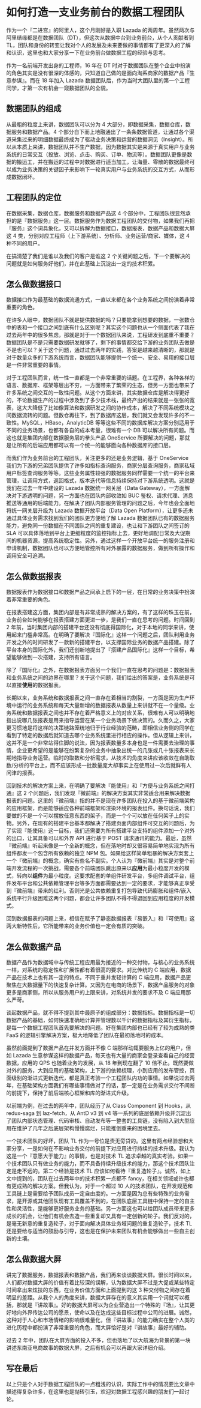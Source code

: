 # 如何打造一支业务前台的数据工程团队

作为一个『二进宫』的阿里人，这个月刚好是入职 Lazada 的两周年。虽然两次与阿里结缘都是在数据团队（DT），但这次从数据中台到业务前台，从个人贡献者到 TL，团队和身份的转变让我对个人的发展及未来要做的事情都有了更深入的了解和认识，这里也和大家分享一下在业务前台做数据工程的经验与思考。

作为一名前端开发出身的工程师，16 年在 DT 时对于数据团队在整个企业中扮演的角色其实是没有很深的体感的，只知道自己做的是面向淘系商家的数据产品『生意参谋』。而在 18 年加入 Lazada 数据团队后，作为当时大团队里的第一个工程同学，才第一次有机会一窥数据团队的全貌。

## 数据团队的组成

从最粗的粒度上来讲，数据团队可以分为 4 大部分，即数据采集，数据仓库，数据服务和数据产品。4 个部分自下而上地融通出了一条条数据管道，让通过各个渠道采集过来的明细数据最终成为了驱动业务决策和运营的数据洞见（Insight）。所以从本质上来讲，数据团队并不生产数据，因为数据其实是来源于真实用户与业务系统的日常交互（投放、浏览、点击、购买、订单、物流等）。数据团队更像是数据的搬运工，并在搬运的过程中对数据进行适当加工，让海量、零散的数据最终可以成为业务决策的关键因子来影响下一轮真实用户与业务系统的交互方式，从而形成数据闭环。

## 工程团队的定位

在数据采集，数据仓库，数据服务和数据产品这 4 个部分中，工程团队很显然承担的是『数据服务』这一层。数据服务作为数据工程团队的交付物，如果我们再把『服务』这个词具象化，又可以拆解为数据接口，数据报表，数据产品和数据大屏这 4 类，分别对应工程师（上下游系统）、分析师、业务运营/商家、媒体，这 4 种不同的用户。

在搞清楚了我们是谁以及我们的客户是谁这 2 个关键问题之后，下一个要解决的问题就是如何服务好他们，并在此基础上沉淀出一定的技术积累。

## 怎么做数据接口

数据接口作为最基础的数据流通方式，一直以来都在各个业务系统之间扮演着非常重要的角色。

在许多人眼中，数据团队不就是提供数据的吗？只要能拿到想要的数据，一张数仓中的表和一个接口之间到底有什么区别呢？其实这个问题也从一个侧面代表了我在过去两年中的很多焦虑，那就是对于一个数据团队来说，工程研发到底重不重要？数据团队是不是只需要数据研发就够了，剩下的事情都交给下游的业务团队去做是不是也可以？关于这个问题，通过过去两年的实践，答案是越来越清晰的，那就是对于数量众多的下游系统而言，数据团队能够提供一个统一、安全、易用的接口层是一件非常重要的事情。

对于工程团队而言，统一性一直都是一个非常重要的话题。在工程界，各种各样的语言、数据库、框架等层出不穷，一方面带来了繁荣的生态，但另一方面也带来了许多系统之间交互的一致性问题。从这个方面来讲，其实数据仓库是解决得更好的，不论数据生产的过程中涉及到了多少技术栈，最终产出的结果就是一张张的宽表，这大大降低了比如像算法和数据研发之间的协作成本，解决了不同系统模块之间数据流转的问题。但数仓再往下，到了数据库这层，我们就又会发现许多的不一致性。MySQL，HBase，AnalyticDB 等等这些不同的数据库解决方案分别适用于不同的业务场景，也都有各自的成本考量，很难有一个 DB 可以解决所有问题。而这也就是集团内部在数据服务层的拳头产品 OneService 所要解决的问题，那就是让所有的后端应用都可以有一个统一的能够面向各种数据库的接口层。

而我们作为业务前台的工程团队，关注更多的还是业务逻辑，基于 OneService 我们为下游的兄弟团队提供了许多如指标查询服务，商家分层查询服务，商家私域用户标签查询服务等等。这些业务属性较强的数据服务同样需要一个统一的平台来管理，让调用方式，返回格式，版本迭代等信息持续保持对下游系统透明。这就是我们在过去一年中建设的 Lazada 数据统一网关层（Data Gateway），一方面解决对下游透明的问题，另一方面也在团队内部收敛如 BUC 鉴权、请求代理、消息推送等通用的后端能力。在解决了团队内部服务管理的问题之后，今年也会全面地将统一网关层升级为 Lazada 数据开放平台（Data Open Platform），让更多还未通过具体业务需求找到我们的团队更方便地了解 Lazada 数据团队已有的数据服务能力，避免同一份数据在不同团队之间的重复建设，也让和下游团队之间签订的 SLA 可以具体落地到平台上更细粒度的监控指标上去，更好地调配日常及大促期间的机器资源，提高系统稳定性。另外，通过这样一个开放平台统一的服务注册和申请机制，数据团队也可以方便地管控所有对外暴露的数据服务，做到所有操作和调用安全可追溯。

## 怎么做数据报表

数据报表作为数据接口和数据产品之间承上启下的一层，在日常的业务决策中扮演着非常重要的角色。

在报表搭建这方面，集团内部是有非常成熟的解决方案的，有了这样的珠玉在前，业务前台如何能够在报表搭建方面更进一步，是我们一直在思考的问题。时间回到 2 年前，当时集团内部的搭建平台还没有彻底得国际化，对于本地的同学来讲，使用起来门槛非常高。在明确了要解决『国际化』这样一个问题之后，团队利用业务开发之外的时间研发了一款新的搭建平台，以支撑国际业务的数据产品搭建。除了平台本身的国际化外，我们还创新地提出了『搭建产品国际化』这样一个目标，希望能够做到一次搭建，支持所有语言。

除了『国际化』之外，在数据报表方面另一个我们一直在思考的问题是：数据报表和业务系统之间的边界在哪里？关于这个问题，我们给出的答案是，业务系统是可以直接**使用**的数据报表。

长期以来，业务系统和数据报表之间一直存在着相当的割裂，一方面是因为生产环境中运行的业务系统和每天大量新增的数据报表从数量上来讲就不在一个量级。业务系统和数据报表之间也并不存在着严格意义上的对应关系，很难有人可以明确地指出说哪几张报表是用来指导运营在某一个业务场景下做决策的。久而久之，大家更习惯地是将这样的决策链路笼统地归于行业经验的范畴，即相信业务侧的同学在看到了特定的数据后就知道去哪个业务系统里进行相应的操作。但从逻辑上来讲，这并不是一个非常站得住脚的说法，因为报表数量多本身也是一件需要去治理的事情，企业更希望的是能够在纷繁复杂的业务中抽象出统一的几张或几十张报表来长期地指导业务运营。临时的取数和分析需求，从技术的角度来讲应该收敛在自助取数/分析的平台上，而不应该形成一批数量庞大却事实上在使用过一次后就鲜有人问津的报表。

回到技术的解决方案上来，在明确了要解决『能使用』和『方便与业务系统之间打通』这 2 个问题后，我们发现『微前端』的解决方案其实非常适合用来解决数据报表的问题。这里的『微前端』指的并不是现在许多团队在投入的基于微前端架构的应用框架，而是能够适应各种前端框架和渲染环境的报表组件。换句话说，我们要做的不是一个可以摆放任意东西的架子，而是一个个可以放在任何架子上的实物。另外，在现有的搭建平台基本都解决了搭建页面内部组件可交互的问题后，为了实现『能使用』这一目标，我们还需要为所有搭建平台支持的组件添加一个对外的出口，让其具备可以和外界 API 进行基于 POST 请求通讯的能力。最后，虽然『微前端』听起来像是一个全新的概念，但在落地时却又很容易简单地实现为所有组件都发一个包含所有依赖的独立 NPM 包。如果给这样简单粗暴的解决方案套上一个『微前端』的概念，确实有些名不副实。个人认为『微前端』其实是对整个前端开发流程的一次挑战，需要各个前端团队跳出原来以**应用**为最小粒度开发的模式，转向以**组件**为最小粒度。这要求配套的单组件研发平台，多组件调试平台，组件发布平台和公共依赖管理平台等多方面都需要达到一定的要求，才能够真正享受到『微前端』带来的红利。否则光是公共依赖重复打包导致代码膨胀和组件/嵌入系统平行升级困难这两个问题，都会让许多团队不得不得退回到应用粒度的开发模式。

回到数据报表的问题上来，相信在赋予了静态数据报表『易嵌入』和『可使用』这两大新特性后，它所能带来的业务价值也一定会有质的突破。

## 怎么做数据产品

数据产品作为数据域中与传统工程应用最为接近的一种交付物，与核心的业务系统一样，对系统的稳定性和扩展性都有着很高的要求。对比传统的 C 端应用，数据产品在技术上也有其一定的特点。不同于重并发轻计算的 C 端应用，数据产品更聚焦在大数据量下的快速复杂计算。又因为在电商的场景下，数据产品服务的对象更多是商家侧，所以从服务用户的上限来讲，对系统并发的要求不及 C 端应用那么严苛。

谈起数据产品，就不得不提到其中最原子的组成部分：数据指标。数据指标是一切数据产品的基础，如何快速准确地计算并管理数以千计的数据指标及其衍生指标，是每一个数据工程团队首先要解决的问题。好在集团内部也已经有了较为成熟的类 FaaS 的逻辑引擎解决方案，极大地降低了团队在最初落地时的成本。

虽然前面提到了数据产品在并发方面并不像 C 端那样动辄要服务上亿的用户，但如 Lazada 生意参谋这样的数据产品，每天也有大量的商家会登录查看自己的经营数据，应用的 QPS 也随着业务的发展，从 18 年到现在翻了 10 倍不止。既然要做对外的服务，大到应用的基础架构，上下游的依赖梳理，小到应用的发布管控，页面级别的渐进式更新迭代，都是真正考验一个工程团队内功的事情。如果说过去两年，在基础架构方面我们有哪些事情做对了的话，那一定是在业务需求交付不间断的前提下，保持了前后端核心框架和库的渐进式升级。

以前端为例，在过去的两年中，团队经历了从 Class Component 到 Hooks，从 redux-saga 到 laz-fetch，从 AntD v3 到 v4 等一系列的底层依赖升级并沉淀出了团队内部状态管理、代码审核、自动发布等一整套的工具链，没有陷入到大型应用在维护了几年之后底层架构慢慢腐烂，只能推倒重来的困境里去。

一个技术团队的好坏，团队 TL 作为一号位是责无旁贷的。这里有两点经验想和大家分享，一是如何在不影响业务交付的前提下对应用进行持续的技术升级。我认为这是一个『意愿大于能力』的事情，也是对技术 TL 追求卓越的真实考验。如果一个技术团队只有做业务的能力，而不具备持续升级技术的能力，那这个技术团队注定是走不远的。第二个经验是技术 TL 应该如何看待『重复造轮子』。诚然，如上文中提到的，团队在过去两年中的技术积累一点都不 fancy，在相关领域或许也都有更成熟的解决方案。但我认为，对于一个超过 10 人的技术团队，在开发规范和工具链上是需要给予团队成员一定自由度的。一方面是因为总有些特殊的业务需求，是开源或其他团队现有工具覆盖不到的，在团队底层工具链中保持一定的自主性和灵活性，是能够更好服务业务的基础。另一方面这也可以给团队成员带来更多成长的机会，让他们有机会去造一些重复却又具有一定创新的轮子。我们反对的，是毫无新意的重复造轮子，对于面向解决具体业务域问题的重复造轮子，技术 TL 还是要给与适当的鼓励与引导，这也是在保护未来团队有机会能够做出一些自主创新的土壤。

## 怎么做数据大屏

讲完了数据服务，数据报表和数据产品，我们再来谈谈数据大屏。很长时间以来，人们都对数据大屏的价值有着比较深的误解，认为数据大屏不过是大促或某些特定时间拿出来炫技的东西，在业务价值方面和上面提到的这 3 种交付物之间存在着明显的差距。从我个人的角度来讲，数据大屏存在的意义其实用一个词就可以概括，那就是『讲故事』。好的数据大屏可以为企业营造出一个特殊的『场』，让其更好地向外界传达公司的愿景，使命以及在达成这些目标过程中公司的进展。诚然，这种对于人心和市场情绪的影响很难量化，但『讲故事』的能力确实在整个人类的进化历程中都扮演了非常重要的角色，而大屏恰好是对『讲故事』最好的辅助。

过去 2 年中，团队在大屏方面的投入不多，但也落地了以大航海为背景的第一块讲述东南亚电商故事的数据大屏，之后有机会可以再跟大家详细介绍。

## 写在最后

以上只是个人对于数据工程团队的一点粗浅的认识，实际工作中的情况要比文章中描述得复杂许多，在这里也是抛砖引玉，欢迎对数据工程感兴趣的朋友们一起讨论。